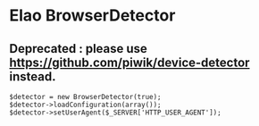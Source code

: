 Elao BrowserDetector
====================

## Deprecated : please use https://github.com/piwik/device-detector instead.

```
$detector = new BrowserDetector(true);
$detector->loadConfiguration(array());
$detector->setUserAgent($_SERVER['HTTP_USER_AGENT']);
```
